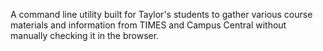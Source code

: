 A command line utility built for Taylor's students to gather various course materials and information 
from TIMES and Campus Central without manually checking it in the browser. 